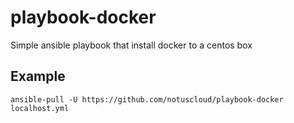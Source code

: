 # playbook-docker
Simple ansible playbook that install docker to a centos box

## Example

```
ansible-pull -U https://github.com/notuscloud/playbook-docker localhost.yml
```
